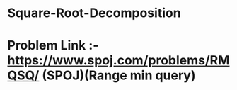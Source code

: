# Square-Root-Decomposition
# Problem Link :- https://www.spoj.com/problems/RMQSQ/ (SPOJ)(Range min query)

